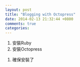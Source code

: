 ```yaml
---
layout: post
title: "Blogging with Octopress"
date: 2014-02-13 21:32:44 +0800
comments: true
categories: 
---
```


1. 安裝Ruby
2. 安裝Octopress
1) 確保安裝了
